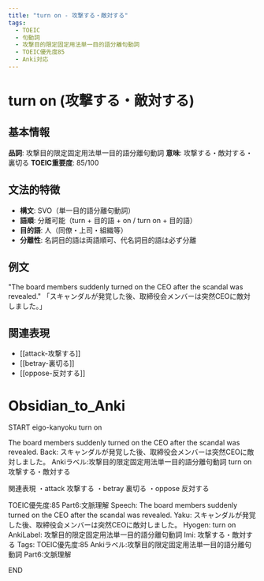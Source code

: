 ```yaml
---
title: "turn on - 攻撃する・敵対する"
tags:
  - TOEIC
  - 句動詞
  - 攻撃目的限定固定用法単一目的語分離句動詞
  - TOEIC優先度85
  - Anki対応
---
```


# turn on (攻撃する・敵対する)

## 基本情報
**品詞**: 攻撃目的限定固定用法単一目的語分離句動詞
**意味**: 攻撃する・敵対する・裏切る
**TOEIC重要度**: 85/100

## 文法的特徴
- **構文**: SVO（単一目的語分離句動詞）
- **語順**: 分離可能（turn + 目的語 + on / turn on + 目的語）
- **目的語**: 人（同僚・上司・組織等）
- **分離性**: 名詞目的語は両語順可、代名詞目的語は必ず分離

## 例文
"The board members suddenly turned on the CEO after the scandal was revealed."
「スキャンダルが発覚した後、取締役会メンバーは突然CEOに敵対しました。」

## 関連表現
- [[attack-攻撃する]]
- [[betray-裏切る]]
- [[oppose-反対する]]

# Obsidian_to_Anki
START
eigo-kanyoku
turn on

The board members suddenly turned on the CEO after the scandal was revealed.
Back: 
スキャンダルが発覚した後、取締役会メンバーは突然CEOに敵対しました。
Ankiラベル:攻撃目的限定固定用法単一目的語分離句動詞
turn on
攻撃する・敵対する

関連表現
・attack 攻撃する
・betray 裏切る
・oppose 反対する

TOEIC優先度:85
Part6:文脈理解
Speech: The board members suddenly turned on the CEO after the scandal was revealed.
Yaku: スキャンダルが発覚した後、取締役会メンバーは突然CEOに敵対しました。
Hyogen: turn on
AnkiLabel: 攻撃目的限定固定用法単一目的語分離句動詞
Imi: 攻撃する・敵対する
Tags: TOEIC優先度:85 Ankiラベル:攻撃目的限定固定用法単一目的語分離句動詞 Part6:文脈理解
<!--ID: 1753084193275-->
END 
